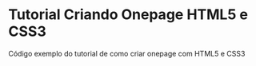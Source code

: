 # Tutorial Criando Onepage HTML5 e CSS3
Código exemplo do tutorial de como criar onepage com HTML5 e CSS3
